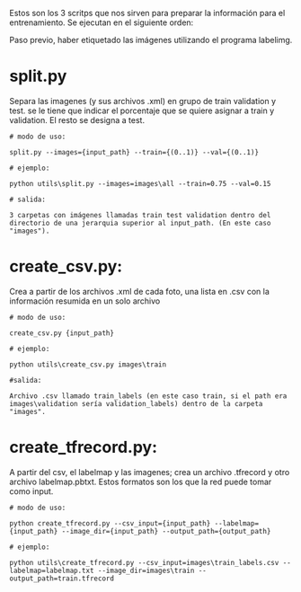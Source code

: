 Estos son los 3 scritps que nos sirven para preparar la información para el entrenamiento. Se ejecutan en el siguiente orden: 

Paso previo, haber etiquetado las imágenes utilizando el programa labelimg.

# split.py

Separa las imagenes (y sus archivos .xml) en grupo de train validation y test. se le tiene que indicar el porcentaje que se quiere asignar a train y validation. El resto se designa a test. 

    # modo de uso:

    split.py --images={input_path} --train={(0..1)} --val={(0..1)}

    # ejemplo:

    python utils\split.py --images=images\all --train=0.75 --val=0.15

    # salida: 

    3 carpetas con imágenes llamadas train test validation dentro del directorio de una jerarquia superior al input_path. (En este caso "images").

# create_csv.py:

Crea a partir de los archivos .xml de cada foto, una lista en .csv con la información resumida en un solo archivo

    # modo de uso:

    create_csv.py {input_path}

    # ejemplo: 

    python utils\create_csv.py images\train

    #salida: 

    Archivo .csv llamado train_labels (en este caso train, si el path era images\validation sería validation_labels) dentro de la carpeta "images".

# create_tfrecord.py:

A partir del csv, el labelmap y las imagenes; crea un archivo .tfrecord y otro archivo labelmap.pbtxt. Estos formatos son los que la red puede tomar como input.

    # modo de uso: 

    python create_tfrecord.py --csv_input={input_path} --labelmap={input_path} --image_dir={input_path} --output_path={output_path}

    # ejemplo: 

    python utils\create_tfrecord.py --csv_input=images\train_labels.csv --labelmap=labelmap.txt --image_dir=images\train --output_path=train.tfrecord
    